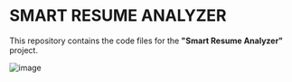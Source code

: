 # SMART RESUME ANALYZER

This repository contains the code files for the **"Smart Resume Analyzer"** project.

![image](https://github.com/user-attachments/assets/4bd64681-dc76-4ed3-83bf-04a71f2807f0)


